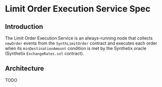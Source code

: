 # Limit Order Execution Service Spec

## Introduction

The Limit Order Execution Service is an always-running node that collects `newOrder` events from the `SynthLimitOrder` contract and executes each order when its `minDestinationAmount` condition is met by the Synthetix oracle (Synthetix `ExchangeRates.sol` contract).

## Architecture
TODO